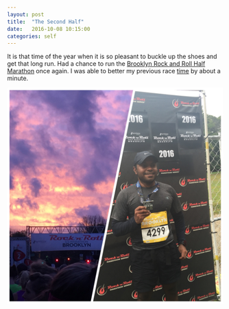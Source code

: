 ```yaml
---
layout: post
title:  "The Second Half"
date:   2016-10-08 10:15:00
categories: self
---
```


It is that time of the year when it is so pleasant to buckle up the shoes and get that long run. Had a 
chance to run the [Brooklyn Rock and Roll Half Marathon] once again. I was able to better my previous race 
[time] by about a minute. 

![tnt brooklyn half 2016](/assets/img/personal/tnt_brooklyn_half_2016.jpg)

[time]: http://www.runrocknroll.com/finisher-zone/search-and-results/?resultpage=1&eventid=31&subevent_id=1&bib=4299
[Brooklyn Rock and Roll Half Marathon]: http://www.runrocknroll.com/brooklyn/
